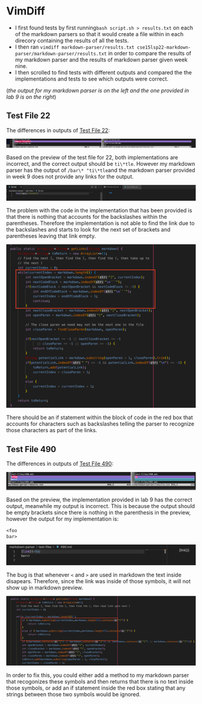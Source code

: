 # VimDiff

- I first found tests by first running```bash script.sh > results.txt``` on each of the markdown parsers so that it would create a file within in each direcory containing the results of all the tests. 
- I then ran ```vimdiff markdown-parser/results.txt cse15lsp22-markdown-parser/markdown-parser/results.txt``` in order to compare the results of my markdown parser and the results of markdown parser given week nine.
- I then scrolled to find tests with different outputs and compared the the implementations and tests to see which outputs were correct.  

(*the output for my markdown parser is on the left and the one provided in lab 9 is on the right*)

## Test File 22
The differences in outputs of [Test File 22](https://github.com/nidhidhamnani/markdown-parser/blob/main/test-files/22.md):

![Image](vimdiff22.png)

Based on the preview of the test file for 22, both implementations are incorrect, and the correct output should be ```ti\*tle```. However my markdown parser has the output of ```/bar\* "ti\*tle```and the markdown parser provided in week 9 does not provide any links for the output. 


![Image](testfile22.png)

The problem with the code in the implementation that has been provided is that there is nothing that accounts for the backslashes within the parentheses. Therefore the implementation is not able to find the link due to the backslashes and starts to look for the next set of brackets and parentheses leaving that link empty. 

![Image](code22.png)

There should be an if statement within the block of code in the red box that accounts for characters such as backslashes telling the parser to recognize those characters as part of the links.

## Test File 490 
The differences in outputs of [Test File 490](https://github.com/nidhidhamnani/markdown-parser/blob/main/test-files/490.md):

![Image](vimdiff490.png)

Based on the preview, the implementation provided in lab 9 has the correct output, meanwhile my output is incorrect. This is because the output should be empty brackets since there is nothing in the parenthesis in the preview, however the output for my implementation is:
```
<foo
bar>
``` 

![Image](testfile490.png)

The bug is that whenever ```<``` and ```>``` are used in markdown the text inside disapears. Therefore, since the link was inside of those symbols, it will not show up in markdown preview.

![Image](code490.png)

In order to fix this, you could either add a method to my markdown parser that recogonizes these symbols and then returns that there is no text inside those symbols, or add an if statement inside the red box stating that any strings between those two symbols would be ignored. 
